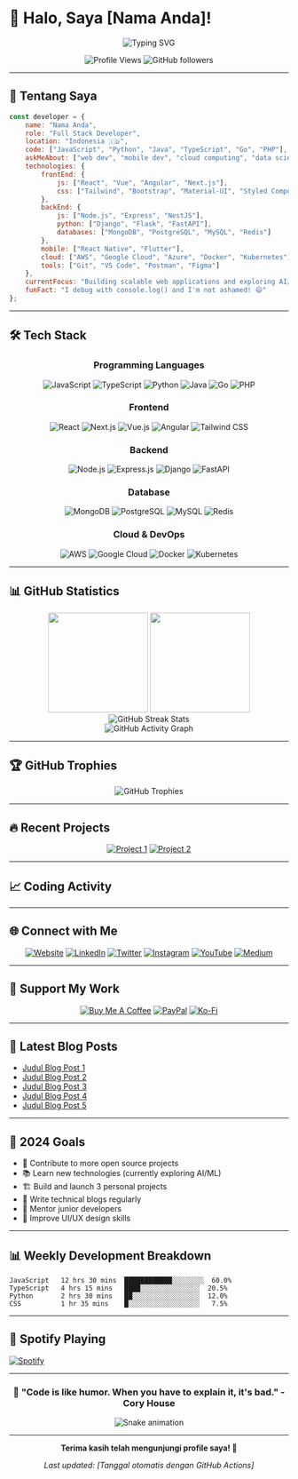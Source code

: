# 👋 Halo, Saya [Nama Anda]!

<div align="center">
  <img src="https://readme-typing-svg.herokuapp.com?font=Fira+Code&size=30&duration=3000&pause=1000&color=00D9FF&center=true&vCenter=true&width=600&lines=Full+Stack+Developer;Open+Source+Enthusiast;Problem+Solver;Code+Craftsman" alt="Typing SVG" />
</div>

<p align="center">
  <img src="https://komarev.com/ghpvc/?username=username&color=blueviolet&style=flat-square&label=Profile+Views" alt="Profile Views"/>
  <img src="https://img.shields.io/github/followers/username?style=social" alt="GitHub followers"/>
</p>

---

## 🚀 Tentang Saya

```javascript
const developer = {
    name: "Nama Anda",
    role: "Full Stack Developer",
    location: "Indonesia 🇮🇩",
    code: ["JavaScript", "Python", "Java", "TypeScript", "Go", "PHP"],
    askMeAbout: ["web dev", "mobile dev", "cloud computing", "data science"],
    technologies: {
        frontEnd: {
            js: ["React", "Vue", "Angular", "Next.js"],
            css: ["Tailwind", "Bootstrap", "Material-UI", "Styled Components"]
        },
        backEnd: {
            js: ["Node.js", "Express", "NestJS"],
            python: ["Django", "Flask", "FastAPI"],
            databases: ["MongoDB", "PostgreSQL", "MySQL", "Redis"]
        },
        mobile: ["React Native", "Flutter"],
        cloud: ["AWS", "Google Cloud", "Azure", "Docker", "Kubernetes"],
        tools: ["Git", "VS Code", "Postman", "Figma"]
    },
    currentFocus: "Building scalable web applications and exploring AI/ML",
    funFact: "I debug with console.log() and I'm not ashamed! 😄"
};
```

---

## 🛠️ Tech Stack

<div align="center">

### Programming Languages
![JavaScript](https://img.shields.io/badge/JavaScript-F7DF1E?style=for-the-badge&logo=javascript&logoColor=black)
![TypeScript](https://img.shields.io/badge/TypeScript-007ACC?style=for-the-badge&logo=typescript&logoColor=white)
![Python](https://img.shields.io/badge/Python-3776AB?style=for-the-badge&logo=python&logoColor=white)
![Java](https://img.shields.io/badge/Java-ED8B00?style=for-the-badge&logo=java&logoColor=white)
![Go](https://img.shields.io/badge/Go-00ADD8?style=for-the-badge&logo=go&logoColor=white)
![PHP](https://img.shields.io/badge/PHP-777BB4?style=for-the-badge&logo=php&logoColor=white)

### Frontend
![React](https://img.shields.io/badge/React-20232A?style=for-the-badge&logo=react&logoColor=61DAFB)
![Next.js](https://img.shields.io/badge/Next.js-000000?style=for-the-badge&logo=next.js&logoColor=white)
![Vue.js](https://img.shields.io/badge/Vue.js-35495E?style=for-the-badge&logo=vue.js&logoColor=4FC08D)
![Angular](https://img.shields.io/badge/Angular-DD0031?style=for-the-badge&logo=angular&logoColor=white)
![Tailwind CSS](https://img.shields.io/badge/Tailwind_CSS-38B2AC?style=for-the-badge&logo=tailwind-css&logoColor=white)

### Backend
![Node.js](https://img.shields.io/badge/Node.js-43853D?style=for-the-badge&logo=node.js&logoColor=white)
![Express.js](https://img.shields.io/badge/Express.js-404D59?style=for-the-badge)
![Django](https://img.shields.io/badge/Django-092E20?style=for-the-badge&logo=django&logoColor=white)
![FastAPI](https://img.shields.io/badge/FastAPI-005571?style=for-the-badge&logo=fastapi)

### Database
![MongoDB](https://img.shields.io/badge/MongoDB-4EA94B?style=for-the-badge&logo=mongodb&logoColor=white)
![PostgreSQL](https://img.shields.io/badge/PostgreSQL-316192?style=for-the-badge&logo=postgresql&logoColor=white)
![MySQL](https://img.shields.io/badge/MySQL-00000F?style=for-the-badge&logo=mysql&logoColor=white)
![Redis](https://img.shields.io/badge/Redis-DC382D?style=for-the-badge&logo=redis&logoColor=white)

### Cloud & DevOps
![AWS](https://img.shields.io/badge/Amazon_AWS-232F3E?style=for-the-badge&logo=amazon-aws&logoColor=white)
![Google Cloud](https://img.shields.io/badge/Google_Cloud-4285F4?style=for-the-badge&logo=google-cloud&logoColor=white)
![Docker](https://img.shields.io/badge/Docker-2496ED?style=for-the-badge&logo=docker&logoColor=white)
![Kubernetes](https://img.shields.io/badge/Kubernetes-326CE5?style=for-the-badge&logo=kubernetes&logoColor=white)

</div>

---

## 📊 GitHub Statistics

<div align="center">
  <img height="180em" src="https://github-readme-stats.vercel.app/api?username=username&show_icons=true&theme=tokyonight&include_all_commits=true&count_private=true"/>
  <img height="180em" src="https://github-readme-stats.vercel.app/api/top-langs/?username=username&layout=compact&langs_count=8&theme=tokyonight"/>
</div>

<div align="center">
  <img src="https://github-readme-streak-stats.herokuapp.com/?user=username&theme=tokyonight" alt="GitHub Streak Stats"/>
</div>

<div align="center">
  <img src="https://github-readme-activity-graph.vercel.app/graph?username=username&theme=tokyo-night&bg_color=1a1b27&color=70a5fd&line=bf91f3&point=38bdae&area=true&hide_border=true" alt="GitHub Activity Graph"/>
</div>

---

## 🏆 GitHub Trophies

<div align="center">
  <img src="https://github-profile-trophy.vercel.app/?username=username&theme=tokyonight&no-frame=false&no-bg=false&margin-w=4" alt="GitHub Trophies"/>
</div>

---

## 🔥 Recent Projects

<div align="center">

[![Project 1](https://github-readme-stats.vercel.app/api/pin/?username=username&repo=project1&theme=tokyonight)](https://github.com/username/project1)
[![Project 2](https://github-readme-stats.vercel.app/api/pin/?username=username&repo=project2&theme=tokyonight)](https://github.com/username/project2)

</div>

---

## 📈 Coding Activity

<!--START_SECTION:waka-->
<!--END_SECTION:waka-->

---

## 🌐 Connect with Me

<div align="center">

[![Website](https://img.shields.io/badge/Website-000000?style=for-the-badge&logo=About.me&logoColor=white)](https://yourwebsite.com)
[![LinkedIn](https://img.shields.io/badge/LinkedIn-0077B5?style=for-the-badge&logo=linkedin&logoColor=white)](https://linkedin.com/in/yourprofile)
[![Twitter](https://img.shields.io/badge/Twitter-1DA1F2?style=for-the-badge&logo=twitter&logoColor=white)](https://twitter.com/yourhandle)
[![Instagram](https://img.shields.io/badge/Instagram-E4405F?style=for-the-badge&logo=instagram&logoColor=white)](https://instagram.com/yourhandle)
[![YouTube](https://img.shields.io/badge/YouTube-FF0000?style=for-the-badge&logo=youtube&logoColor=white)](https://youtube.com/yourchannel)
[![Medium](https://img.shields.io/badge/Medium-12100E?style=for-the-badge&logo=medium&logoColor=white)](https://medium.com/@yourhandle)

</div>

---

## 💝 Support My Work

<div align="center">

[![Buy Me A Coffee](https://img.shields.io/badge/Buy%20Me%20A%20Coffee-FFDD00?style=for-the-badge&logo=buy-me-a-coffee&logoColor=black)](https://buymeacoffee.com/yourhandle)
[![PayPal](https://img.shields.io/badge/PayPal-00457C?style=for-the-badge&logo=paypal&logoColor=white)](https://paypal.me/yourhandle)
[![Ko-Fi](https://img.shields.io/badge/Ko--fi-F16061?style=for-the-badge&logo=ko-fi&logoColor=white)](https://ko-fi.com/yourhandle)

</div>

---

## 📝 Latest Blog Posts

<!-- BLOG-POST-LIST:START -->
- [Judul Blog Post 1](https://yourblog.com/post1)
- [Judul Blog Post 2](https://yourblog.com/post2)
- [Judul Blog Post 3](https://yourblog.com/post3)
- [Judul Blog Post 4](https://yourblog.com/post4)
- [Judul Blog Post 5](https://yourblog.com/post5)
<!-- BLOG-POST-LIST:END -->

---

## 🎯 2024 Goals

- 🚀 Contribute to more open source projects
- 📚 Learn new technologies (currently exploring AI/ML)
- 🏗️ Build and launch 3 personal projects
- 📝 Write technical blogs regularly
- 🤝 Mentor junior developers
- 🎨 Improve UI/UX design skills

---

## 📊 Weekly Development Breakdown

```text
JavaScript   12 hrs 30 mins  ████████████░░░░░░░░  60.0%
TypeScript   4 hrs 15 mins   ████░░░░░░░░░░░░░░░  20.5%
Python       2 hrs 30 mins   ██░░░░░░░░░░░░░░░░░  12.0%
CSS          1 hr 35 mins    █░░░░░░░░░░░░░░░░░░   7.5%
```

---

## 🎵 Spotify Playing

[![Spotify](https://spotify-now-playing-kappa-olive.vercel.app/api/spotify-playing)](https://open.spotify.com/user/yourspotifyid)

---

<div align="center">

### 💫 "Code is like humor. When you have to explain it, it's bad." - Cory House

![Snake animation](https://github.com/username/username/blob/output/github-contribution-grid-snake.svg)

</div>

---

<div align="center">

**Terima kasih telah mengunjungi profile saya! 🚀**

*Last updated: [Tanggal otomatis dengan GitHub Actions]*

</div>
